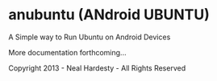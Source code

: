 anubuntu (ANdroid UBUNTU)
========

A Simple way to Run Ubuntu on Android Devices

More documentation forthcoming...

Copyright 2013 - Neal Hardesty - All Rights Reserved
